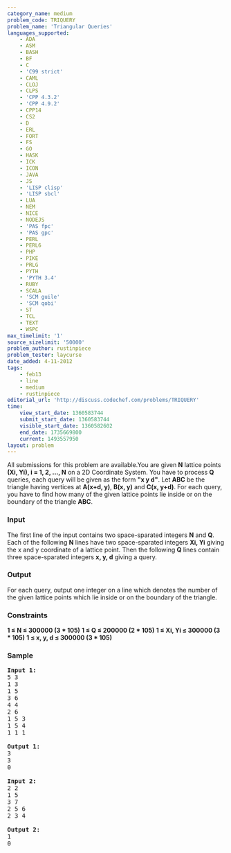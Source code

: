 ```yaml
---
category_name: medium
problem_code: TRIQUERY
problem_name: 'Triangular Queries'
languages_supported:
    - ADA
    - ASM
    - BASH
    - BF
    - C
    - 'C99 strict'
    - CAML
    - CLOJ
    - CLPS
    - 'CPP 4.3.2'
    - 'CPP 4.9.2'
    - CPP14
    - CS2
    - D
    - ERL
    - FORT
    - FS
    - GO
    - HASK
    - ICK
    - ICON
    - JAVA
    - JS
    - 'LISP clisp'
    - 'LISP sbcl'
    - LUA
    - NEM
    - NICE
    - NODEJS
    - 'PAS fpc'
    - 'PAS gpc'
    - PERL
    - PERL6
    - PHP
    - PIKE
    - PRLG
    - PYTH
    - 'PYTH 3.4'
    - RUBY
    - SCALA
    - 'SCM guile'
    - 'SCM qobi'
    - ST
    - TCL
    - TEXT
    - WSPC
max_timelimit: '1'
source_sizelimit: '50000'
problem_author: rustinpiece
problem_tester: laycurse
date_added: 4-11-2012
tags:
    - feb13
    - line
    - medium
    - rustinpiece
editorial_url: 'http://discuss.codechef.com/problems/TRIQUERY'
time:
    view_start_date: 1360583744
    submit_start_date: 1360583744
    visible_start_date: 1360582602
    end_date: 1735669800
    current: 1493557950
layout: problem
---
```

All submissions for this problem are available.You are given **N** lattice points **(Xi, Yi), i = 1, 2, ..., N** on a 2D Coordinate System.
You have to process **Q** queries, each query will be given as the form **"x y d"**.
Let **ABC** be the triangle having vertices at **A(x+d, y)**, **B(x, y)** and **C(x, y+d)**.
For each query, you have to find how many of the given lattice points lie inside or on the boundary of the triangle **ABC**.

### Input

The first line of the input contains two space-sparated integers **N** and **Q**.
Each of the following **N** lines have two space-sparated integers **Xi, Yi** giving the x and y coordinate of a lattice point.
Then the following **Q** lines contain three space-sparated integers **x, y, d** giving a query.

### Output

For each query, output one integer on a line which denotes the number of the given lattice points which lie inside or on the boundary of the triangle.

### Constraints

**1 ≤ N ≤ 300000 (3 \* 105)**
**1 ≤ Q ≤ 200000 (2 \* 105)**
**1 ≤ Xi, Yi ≤ 300000 (3 \* 105)**
**1 ≤ x, y, d ≤ 300000 (3 \* 105)**

### Sample

<pre>
<b>Input 1:</b>
5 3
1 3
1 5
3 6
4 4
2 6
1 5 3
1 5 4
1 1 1

<b>Output 1:</b>
3
3
0

<b>Input 2:</b>
2 2
1 5
3 7
2 5 6
2 3 4
 
<b>Output 2:</b>
1
0


</pre>